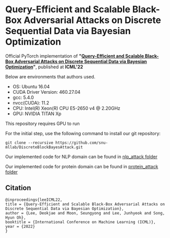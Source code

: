 # Query-Efficient and Scalable Black-Box Adversarial Attacks on Discrete Sequential Data via Bayesian Optimization

Official PyTorch implementation of **"[Query-Efficient and Scalable Black-Box Adversarial Attacks on Discrete Sequential Data via Bayesian Optimization](https://arxiv.org/abs/2206.08575)"**, published at **ICML'22**

Below are environments that authors used.
* OS: Ubuntu 16.04
* CUDA Driver Version: 460.27.04
* gcc: 5.4.0
* nvcc(CUDA): 11.2
* CPU: Intel(R) Xeon(R) CPU E5-2650 v4 @ 2.20GHz
* GPU: NVIDIA TITAN Xp

This repository requires GPU to run

For the initial step, use the following command to install our git repository:

```git clone --recursive https://github.com/snu-mllab/DiscreteBlockBayesAttack.git```

Our implemented code for NLP domain can be found in [nlp\_attack folder](nlp_attack)

Our implemented code for protein domain can be found in [protein\_attack folder](protein_attack)

## Citation
```
@inproceedings{leeICML22,
title = {Query-Efficient and Scalable Black-Box Adversarial Attacks on Discrete Sequential Data via Bayesian Optimization},
author = {Lee, Deokjae and Moon, Seungyong and Lee, Junhyeok and Song, Hyun Oh},
booktitle = {International Conference on Machine Learning (ICML)},
year = {2022}
}
```